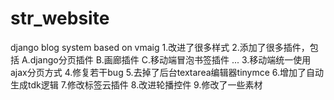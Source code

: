 # str_website
django blog system based on vmaig
1.改进了很多样式
2.添加了很多插件，包括
  A.django分页插件
  B.画廊插件
  C.移动端冒泡书签插件
  ...
3.移动端统一使用ajax分页方式
4.修复若干bug
5.去掉了后台textarea编辑器tinymce
6.增加了自动生成tdk逻辑
7.修改标签云插件
8.改进轮播控件
9.修改了一些素材

